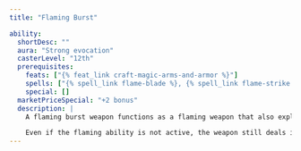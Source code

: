 ```yaml
---
title: "Flaming Burst"

ability:
  shortDesc: ""
  aura: "Strong evocation"
  casterLevel: "12th"
  prerequisites:
    feats: ["{% feat_link craft-magic-arms-and-armor %}"]
    spells: ["{% spell_link flame-blade %}, {% spell_link flame-strike %}, or {% spell_link fireball %}"]
    special: []
  marketPriceSpecial: "+2 bonus"
  description: |
    A flaming burst weapon functions as a flaming weapon that also explodes with flame upon striking a successful critical hit. The fire does not harm the wielder. In addition to the extra fire damage from the flaming ability (see above), a flaming burst weapon deals an extra 1d10 points of fire damage on a successful critical hit. If the weapon's critical multiplier is &times;3, add an extra 2d10 points of fire damage instead, and if the multiplier is &times;4, add an extra 3d10 points of fire damage. Bows, crossbows, and slings so crafted bestow the fire energy upon their ammunition.

    Even if the flaming ability is not active, the weapon still deals its extra fire damage on a successful critical hit.
---
```

